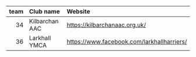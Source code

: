|   team | Club name      | Website                                    |
|-------:|:---------------|:-------------------------------------------|
|     34 | Kilbarchan AAC | https://kilbarchanaac.org.uk/              |
|     36 | Larkhall YMCA  | https://www.facebook.com/larkhallharriers/ |